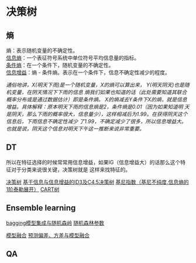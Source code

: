 # 决策树

## 熵
熵：表示随机变量的不确定性。  
[信息熵](https://zhuanlan.zhihu.com/p/89958871)：一个表征符号系统中单位符号平均信息量的指标。  
[条件熵](https://zhuanlan.zhihu.com/p/26551798)：在一个条件下，随机变量的不确定性。  
[信息增益](https://zhuanlan.zhihu.com/p/26596036)：熵 - 条件熵。表示在一个条件下，信息不确定性减少的程度。  

*通俗地讲，X(明天下雨)是一个随机变量，X的熵可以算出来， Y(明天阴天)也是随机变量，在阴天情况下下雨的信息
熵我们如果也知道的话（此处需要知道其联合概率分布或是通过数据估计）即是条件熵。
X的熵减去Y条件下X的熵，就是信息增益。具体解释：原本明天下雨的信息熵是2，条件熵是0.01（因为如果知道明
天是阴天，那么下雨的概率很大，信息量少），这样相减后为1.99。在获得阴天这个信息后，下雨信息不确定性减少
了1.99，不确定减少了很多，所以信息增益大。也就是说，阴天这个信息对明天下午这一推断来说非常重要。*

## DT
所以在特征选择的时候常常用信息增益，如果IG（信息增益大）的话那么这个特征对于分类来说很关键，决策树就是
这样来找特征的。  

[]()
[决策树](https://zhuanlan.zhihu.com/p/26703300)
[基于信息与信息增益的ID3及C4.5决策树](https://www.cnblogs.com/pinard/p/6050306.html)
[基尼指数（基尼不纯度,信息熵的1阶泰勒展开）](https://www.zhihu.com/question/296781126/answer/508112100)
[CART树](https://www.cnblogs.com/pinard/p/6053344.html)

## Ensemble learning
[bagging模型集成与随机森岭](https://www.cnblogs.com/pinard/p/6156009.html)
[随机森林参数](https://zhuanlan.zhihu.com/p/56940098)

[模型融合](https://zhuanlan.zhihu.com/p/25836678)
[预测偏差、方差与模型融合](https://github.com/azusakou/studynote_ML/blob/master/DT/Lecture_10_Ensemble.pdf)

## QA








